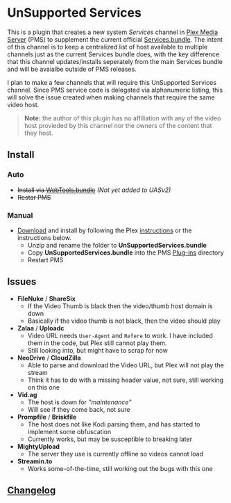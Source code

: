 UnSupported Services
====================

This is a plugin that creates a new system _Services_ channel in [Plex Media Server](https://plex.tv/) (PMS) to supplement the current official [Services.bundle](https://github.com/plexinc-plugins/Services.bundle).  The intent of this channel is to keep a centralized list of host available to multiple channels just as the current Services bundle does, with the key difference that this channel updates/installs seperately from the main Services bundle and will be avaialbe outside of PMS releases.

I plan to make a few channels that will require this UnSupported Services channel.  Since PMS service code is delegated via alphanumeric listing, this will solve the issue created when making channels that require the same video host.

> **Note:** the author of this plugin has no affiliation with any of the video host provieded by this channel nor the owners of the content that they host.

## Install

### Auto
- ~~Install via [WebTools.bundle](https://github.com/dagalufh/WebTools.bundle)~~  _(Not yet added to UASv2)_
- ~~Restar PMS~~

### Manual

- [Download](https://github.com/Twoure/UnSupportedServices.bundle/archive/master.zip) and install by following the Plex [instructions](https://support.plex.tv/hc/en-us/articles/201187656-How-do-I-manually-install-a-channel-) or the instructions below.
  - Unzip and rename the folder to **UnSupportedServices.bundle**
  - Copy **UnSupportedServices.bundle** into the PMS [Plug-ins](https://support.plex.tv/hc/en-us/articles/201106098-How-do-I-find-the-Plug-Ins-folder-) directory
  - Restart PMS

## Issues

- **FileNuke** / **ShareSix**
  - If the Video Thumb is black then the video/thumb host domain is down
  - Basically if the video thumb is not black, then the video should play
- **Zalaa** / **Uploadc**
  - Video URL needs `User-Agent` and `Refere` to work.  I have included them in the code, but Plex still cannot play them.
  - Still looking into, but might have to scrap for now
- **NeoDrive** / **CloudZilla**
  - Able to parse and download the Video URL, but Plex will not play the stream
  - Think it has to do with a missing header value, not sure, still working on this one
- **Vid.ag**
  - The host is down for _"maintenance"_
  - Will see if they come back, not sure
- **Prompfile** / **Briskfile**
  - The host does not like Kodi parsing them, and has started to implement some obfuscation
  - Currently works, but may be susceptible to breaking later
- **MightyUpload**
  - The server they use is currently offline so videos cannot load
- **Streamin.to**
  - Works some-of-the-time, still working out the bugs with this one

## [Changelog](Changelog.md#changelog)
